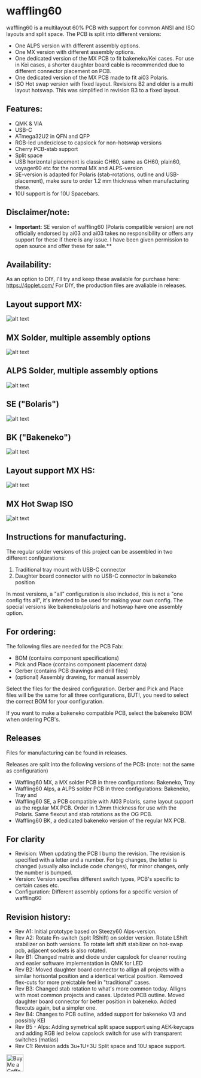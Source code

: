 # waffling60

waffling60 is a multilayout 60% PCB with support for common ANSI and ISO layouts and split space. The PCB is split into different versions:
- One ALPS version with different assembly options.
- One MX version with different assembly options.
- One dedicated version of the MX PCB to fit bakeneko/Kei cases. For use in Kei cases, a shorter daughter board cable is recommended due to different connector placement on PCB.
- One dedicated version of the MX PCB made to fit ai03 Polaris.
- ISO Hot swap version with fixed layout. Revisions B2 and older is a multi layout hotswap. This was simplified in revision B3 to a fixed layout.

## Features:
- QMK & VIA
- USB-C
- ATmega32U2 in QFN and QFP
- RGB-led under/close to capslock for non-hotswap versions
- Cherry PCB-stab support
- Split space
- USB horizontal placement is classic GH60, same as GH60, plain60, voyager60 etc for the normal MX and ALPS-version
- SE-version is adapted for Polaris (stab-rotations, outline and USB-placement), make sure to order 1.2 mm thickness when manufacturing these.
- 10U support is for 10U Spacebars.

## **Disclaimer/note:**
- **Important:** SE version of waffling60 (Polaris compatible version) are not officially endorsed by ai03 and ai03 takes no responsibility or offers any support for these if there is any issue. I have been given permission to open source and offer these for sale.**

## Availability:
As an option to DIY, I'll try and keep these available for purchase here: https://4pplet.com/ For DIY, the production files are avaliable in releases.

## Layout support MX: 
![alt text](./readme-images/layout_support.jpg "Layout support")

## MX Solder, multiple assembly options
![alt text](./readme-images/waffling60-MX_Rev_B4_Tray.jpg "PCB View - Rev B")

## ALPS Solder, multiple assembly options
![alt text](./readme-images/waffling60-ALPS_Rev_B5_Tray.jpg "PCB View - Rev B")

## SE ("Bolaris")
![alt text](./readme-images/waffling60-SE_Rev_B2.jpg "PCB View - Rev B")

## BK ("Bakeneko")
![alt text](./readme-images/waffling60-BK_Rev_B4.jpg "PCB View - Rev B")

## Layout support MX HS: 
![alt text](./readme-images/layout_support_HS.png "Layout support")

## MX Hot Swap ISO
![alt text](./readme-images/waffling60-MXHS_Rev_C1.png "PCB View - Rev C")


## Instructions for manufacturing.

The regular solder versions of this project can be assembled in two different configurations:
1. Traditional tray mount with USB-C connector
2. Daughter board connector with no USB-C connector in bakeneko position

In most versions, a "all" configuration is also included, this is not a "one config fits all", it's intended to be used for making your own config. The special versions like bakeneko/polaris and hotswap have one assembly option.

## For ordering:
The following files are needed for the PCB Fab:
- BOM (contains component specifications)
- Pick and Place (contains component placement data)
- Gerber (contains PCB drawings and drill files)
- (optional) Assembly drawing, for manual assembly

Select the files for the desired configuration. Gerber and Pick and Place files will be the same for all three configurations, BUT!, you need to select the correct BOM for your configuration.

If you want to make a bakeneko compatible PCB, select the bakeneko BOM when ordering PCB's.

## Releases
Files for manufacturing can be found in releases.

Releases are split into the following versions of the PCB: (note: not the same as configuration)
- Waffling60 MX, a MX solder PCB in three configurations: Bakeneko, Tray
- Waffling60 Alps, a ALPS solder PCB in three configurations: Bakeneko, Tray and
- Waffling60 SE, a PCB compatible with AI03 Polaris, same layout support as the regular MX PCB. Order in 1.2mm thickness for use with the Polaris. Same flexcut and stab rotations as the OG PCB.
- Waffling60 BK, a dedicated bakeneko version of the regular MX PCB.

## For clarity
- Revision: When updating the PCB I bump the revision. The revision is specified with a letter and a number. For big changes, the letter is changed (usually also include code changes), for minor changes, only the number is bumped.
- Version: Version specifies different switch types, PCB's specific to certain cases etc.
- Configuration: Different assembly options for a specific version of waffling60 

## Revision history:
- Rev A1: Initial prototype based on Steezy60 Alps-version.
- Rev A2: Rotate Fn-switch (split RShift) on solder version. Rotate LShift stabilizer on both versions. To rotate left shift stabilizer on hot-swap pcb, adjacent sockets is also rotated.
- Rev B1: Changed matrix and diode under capslock for cleaner routing and easier software implementation in QMK for LED
- Rev B2: Moved daughter board connector to allign all projects with a similar horisontal position and a identical vertical position. Removed flex-cuts for more preictable feel in "traditional" cases.
- Rev B3: Changed stab rotation to what's more common today. Alligns with most common projects and cases. Updated PCB outline. Moved daughter board connector for better position in bakeneko. Added flexcuts again, but a simpler one.
- Rev B4: Changes to PCB outline, added support for bakeneko V3 and possibly KEI
- Rev B5 - Alps: Adding symetrical split space support using AEK-keycaps and adding RGB led below capslock switch for use with transparent switches (matias)
- Rev C1: Revision adds 3u+1U+3U Split space and 10U space support.

<a href='https://ko-fi.com/4pplet' target='_blank'><img height='35' style='border:0px;height:46px;' src='https://az743702.vo.msecnd.net/cdn/kofi3.png?v=0' border='0' alt='Buy Me a Coffee at ko-fi.com' />
